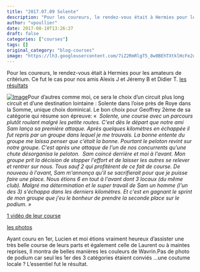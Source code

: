 ```yaml
---
title: "2017.07.09 Solente"
description: "Pour les coureurs, le rendez-vous était à Hermies pour les amateurs de critérium. Ce fut le cas pour nos amis Alexis J et Jéremy B et Didier T. [les résultats](http://www.cyclismeufolep5962.fr/Route/2017/HERMIES/Classements.pdf)"
author: "vpoullier"
date: 2017-08-10T13:26:27
draft: false
categories: ["courses"]
tags: []
original_category: "blog-courses"
image: "https://lh3.googleusercontent.com/7iZ2RmRlgT5_8w0BEhTXtklHcFe2uN-DEqes8HzYQQe5DXg_TECVkf6vrTSpsewmglyKN1f2BWRhWnN9v9RnJo3pIuGwq-_H7A7JWe_JeUcgr4EmNhB_Xdk3NmQMlWbcEB-_RS52uxtD8DFsxe2bXGxiJK8jrbvoFaKfXxS6m1Zq3Ay8kGgSLJzxQ8MdKCM0t2eN7d9fpwpU79d3VDctLn4TKhjCCP2fE7OvOAAYYzRj3Vy1j7QUM9YTYUWoo-T41O9D4kndcpFc6Cg_wnpU5EDApCRSDmCW0jamKkaJv3gQUGy5oY76peYw_5kT74hmoK0NMGcCiUFAXDAIn1f2b2cVur_0xM23GCcRA1__BwcoNhbji_Yy0P5OTqNSPqyKVDDHKxFY2cOW2kD4v8b30ZWXJcD--neCS0Q83wqFAnYXDo5QXIbXk1D8DVfSPZgk_ifnDvCIV5TjUH8E7NEgnIG1XP6B34syFVwO_CC6e6GMQNbfdavXGq833sDPeYIfNmG1cYHGvPERfBMU3q9aU0FaOJ6GDBdJyzv6ZO4cwcP_ySno5ZZzmWzLzdGRzw253-KqOYU4uRTf3ob2NBI6yPFQ8w5SIJgHnIOGNmHswexETID-1xj9gaKVE7GgDqmXyb1-OL64IQrJuOUtZtOyREQ9NkWQhcxu6u9Aw8vcy9ufE9c=w200"
---
```


Pour les coureurs, le rendez-vous &eacute;tait &agrave; Hermies pour les amateurs de crit&eacute;rium. Ce fut le cas pour nos amis Alexis J et J&eacute;remy B et Didier T.&nbsp;[les r&eacute;sultats](http://www.cyclismeufolep5962.fr/Route/2017/HERMIES/Classements.pdf)

<!--more-->

[![Image](https://lh3.googleusercontent.com/7iZ2RmRlgT5_8w0BEhTXtklHcFe2uN-DEqes8HzYQQe5DXg_TECVkf6vrTSpsewmglyKN1f2BWRhWnN9v9RnJo3pIuGwq-_H7A7JWe_JeUcgr4EmNhB_Xdk3NmQMlWbcEB-_RS52uxtD8DFsxe2bXGxiJK8jrbvoFaKfXxS6m1Zq3Ay8kGgSLJzxQ8MdKCM0t2eN7d9fpwpU79d3VDctLn4TKhjCCP2fE7OvOAAYYzRj3Vy1j7QUM9YTYUWoo-T41O9D4kndcpFc6Cg_wnpU5EDApCRSDmCW0jamKkaJv3gQUGy5oY76peYw_5kT74hmoK0NMGcCiUFAXDAIn1f2b2cVur_0xM23GCcRA1__BwcoNhbji_Yy0P5OTqNSPqyKVDDHKxFY2cOW2kD4v8b30ZWXJcD--neCS0Q83wqFAnYXDo5QXIbXk1D8DVfSPZgk_ifnDvCIV5TjUH8E7NEgnIG1XP6B34syFVwO_CC6e6GMQNbfdavXGq833sDPeYIfNmG1cYHGvPERfBMU3q9aU0FaOJ6GDBdJyzv6ZO4cwcP_ySno5ZZzmWzLzdGRzw253-KqOYU4uRTf3ob2NBI6yPFQ8w5SIJgHnIOGNmHswexETID-1xj9gaKVE7GgDqmXyb1-OL64IQrJuOUtZtOyREQ9NkWQhcxu6u9Aw8vcy9ufE9c=w350)](https://photos.google.com/share/AF1QipMxcx5KTLUdPlX4loEnVo0A9UeKs6yNr2-hAhoL7mULjdyiQ_MheYmEQrvjpKBdeA/photo/AF1QipN1YcV1GbbUzdGnbVOCU3mxmmPGxLRhqeuAwUPT?key=ckFuNms2YUpqSjFhNVlHRVNsZ0xuQ0h4QWNGVHZB)Pour d&rsquo;autres comme moi, ce sera le choix d&rsquo;un circuit plus long circuit et d&rsquo;une destination lointaine&nbsp;: Solente dans l&rsquo;oise pr&egrave;s de Roye dans la Somme, unique choix dominical. Le bon choix pour Geoffrey 2&egrave;me&nbsp;de sa cat&eacute;gorie qui r&eacute;sume son &eacute;preuve:&nbsp;&laquo;&nbsp;&nbsp;*Solente, une course avec un parcours plut&ocirc;t roulant malgr&eacute; les petite routes. C'est d&egrave;s le d&eacute;part que notre ami Sam lan&ccedil;a sa premi&egrave;re attaque. Apr&egrave;s quelques kilom&egrave;tres en &eacute;chapp&eacute;e il fut repris par un groupe dans lequel je me trouvais. La bonne entente du groupe me laissa penser que c'&eacute;tait la bonne. Pourtant le peloton revint sur notre groupe. C'est apr&egrave;s une attaque de l'un de nos concurrents qu'une chute d&eacute;sorganisa le peloton.&nbsp; Sam coinc&eacute; derri&egrave;re et moi &agrave; l'avant. Mon groupe prit la d&eacute;cision de stopper l'effort et de laisser les autres se relever et rentrer sur nous. Tous sauf 2 qui profit&egrave;rent de ce fait de course. De nouveau &agrave; l'avant, Sam m'annon&ccedil;a qu'il se sacrifierait pour que je puisse faire une place. Nous &eacute;tions 6 en tout &agrave; l'avant dont 3 locaux (du m&ecirc;me club). Malgr&eacute; ma d&eacute;termination et le super travail de Sam un homme (l'un des 3) s'&eacute;chappa dans les derniers kilom&egrave;tres. Et c'est en gagnant le sprint de mon groupe que j'eu le bonheur de prendre la seconde place sur le podium.&nbsp;&raquo;*

[1 vid&eacute;o de leur course](https://www.youtube.com/watch?v=XNA_qectuaM)

[les photos](https://goo.gl/photos/A8v18sNdgntbWWve8)

Ayant couru en 1er, Lucien et moi &eacute;tions vraiment heureux d&rsquo;assister une tr&egrave;s belle course de leurs parts et &eacute;galement celle de Laurent ou &agrave; maintes reprises, ll montra de belles mani&egrave;res les couleurs de Wavrin.Pas de photo de podium car seul les 1er&nbsp;des 3 cat&eacute;gories &eacute;taient convi&eacute;s &hellip;une coutume locale&nbsp;? L&rsquo;essentiel fut le r&eacute;sultat.
